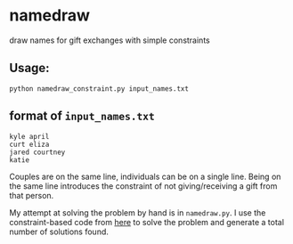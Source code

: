 # namedraw
draw names for gift exchanges with simple constraints

## Usage:

```
python namedraw_constraint.py input_names.txt
```

## format of `input_names.txt`

```
kyle april
curt eliza
jared courtney
katie
```

Couples are on the same line, individuals can be on a single line. Being on the same line introduces the constraint of not giving/receiving a gift from that person. 

My attempt at solving the problem by hand is in `namedraw.py`. I use the constraint-based code from [here](https://gist.github.com/bartaelterman/3954eff5e5249e52cd473eec724f544e) to solve the problem and generate a total number of solutions found. 